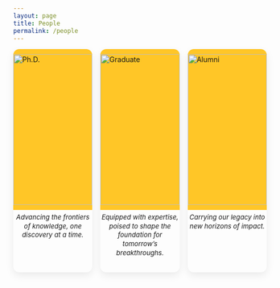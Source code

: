 ```yaml
---
layout: page
title: People 
permalink: /people
---
```


<!-- ===== Buttons row (IMAGE ONLY) ===== -->
<div class="people-sections">
  <!-- Ph.D. -->
  <div class="section-card" data-target="phd-panel" role="button" tabindex="0">
    <img src="{{ 'images/logo/PhD.jpeg' | relative_url }}" alt="Ph.D." class="button-img-fixed">
    <p class="card-sub">Advancing the frontiers of knowledge, one discovery at a time.</p>
  </div>

  <!-- Graduate -->
  <div class="section-card" data-target="grad-panel" role="button" tabindex="0">
    <img src="{{ 'images/logo/Grad_underGrad.jpeg' | relative_url }}" alt="Graduate" class="button-img-fixed">
    <p class="card-sub">Equipped with expertise, poised to shape the foundation for tomorrow’s breakthroughs.</p>
  </div>

  <!-- Alumni -->
  <div class="section-card" data-target="alumni-panel" role="button" tabindex="0">
    <img src="{{ 'images/logo/Alumini.jpeg' | relative_url }}" alt="Alumni" class="button-img-fixed">
    <p class="card-sub">Carrying our legacy into new horizons of impact.</p>
  </div>
</div>

<style>
/* tighter tiles so all three fit above the fold */
.button-img-fixed {
  width: 100%;
  height: 150px;        /* was 200px */
  object-fit: contain;
  background-color: #ffc627;
  padding: 10px;
  border-radius: 12px 12px 0 0;
}
.card-sub {
  font-style: italic;
  font-size: 0.82rem;   /* was 0.9rem */
  text-align: center;
  margin-top: 0.35rem;  /* was 0.5rem */
  line-height: 1.35;
}
.section-card {
  display: flex;
  flex-direction: column;
  align-items: center;
  padding-bottom: 0.6rem;   /* was 1rem */
  background: #fff;
  border-radius: 12px;
  box-shadow: 0 6px 16px rgba(0,0,0,.08);
  cursor: pointer;
}

/* extra squeeze on shorter laptop screens */
@media (max-height: 820px) {
  .button-img-fixed { height: 140px; }
}
@media (max-height: 760px) {
  .button-img-fixed { height: 130px; }
  .card-sub { font-size: 0.78rem; }
}
</style>


<!-- ===== Panels under the buttons ===== -->

<!-- Ph.D. -->
<div id="phd-panel" class="people-panel hidden">
  <h2>Ph.D. Students</h2>
  <div class="card-grid">
    <a href="https://abhijit85.github.io/" target="_blank" class="person-link">
      <div class="person-card">
        <img src="{{ 'images/people/abhi_chakraborty.jpeg' | relative_url }}" alt="Abhi Chakraborty">
        <p>Abhi Chakraborty</p>
      </div>
    </a>

    <a href="https://www.linkedin.com/in/manan-roy-choudhury-2b2093208/" target="_blank" class="person-link">
      <div class="person-card">
        <img src="{{ 'images/people/manan_choudhury.jpeg' | relative_url }}" alt="Manan Roy Choudhury">
        <p>Manan Roy Choudhury</p>
      </div>
    </a>

    <a href="https://tejasanvekar.github.io/" target="_blank" class="person-link">
      <div class="person-card">
        <img src="{{ 'images/people/tejas_anvekar.jpeg' | relative_url }}" alt="Tejas Anvekar">
        <p>Tejas Anvekar</p>
      </div>
    </a>
        <a href="http://eunwooim.github.io" target="_blank" class="person-link">
      <div class="person-card">
        <img src="{{ 'images/people/Eun Woo Im.jpeg' | relative_url }}" alt="Eun Woo Im">
        <p>Eun Woo Im</p>
      </div>
   
    </a>
        <a href="https://www.linkedin.com/in/sandipande-301/" target="_blank" class="person-link">
      <div class="person-card">
        <img src="{{ 'images/people/Sandipan.jpg' | relative_url }}" alt="Sandipan De">
        <p>Sandipan De</p>
      </div>
    </a>
  </div>
</div>

<!-- Undergrad/Graduate -->
<!-- Graduate -->
<div id="grad-panel" class="people-panel hidden">
  <h2>Graduate Students</h2>
  <div class="card-grid">
    <a href="https://www.linkedin.com/in/adarshsingh7647" target="_blank" class="person-link">
      <div class="person-card">
        <img src="{{ 'images/people/adarsh_singh.jpeg' | relative_url }}" alt="Adarsh Singh">
        <p>Adarsh Singh</p>
      </div>
    </a>

    <a href="https://personalportfolio-git-main-namans-projects-599c78da.vercel.app/" target="_blank" class="person-link">
      <div class="person-card">
        <img src="{{ 'images/people/naman.jpg' | relative_url }}" alt="Naman Ahuja">
        <p>Naman Ahuja</p>
      </div>
    </a>

    <a href="https://www.linkedin.com/in/rohit-khoja344/" target="_blank" class="person-link">
      <div class="person-card">
        <img src="{{ 'images/people/rohit.jpg' | relative_url }}" alt="Rohit Khoja">
        <p>Rohit Khoja</p>
      </div>
    </a>
    <a href="http://linkedin.com/in/ashish-raj-shekhar-877ba9218" target="_blank" class="person-link">
      <div class="person-card">
        <img src="{{ 'images/people/A R Shekhar.JPG' | relative_url }}" alt="A R Shekhar">
        <p>A R Shekhar</p>
      </div>
    </a>
        <a href="https://www.linkedin.com/in/gauravnajpande/" target="_blank" class="person-link">
      <div class="person-card">
        <img src="{{ 'images/people/gaurav.JPG' | relative_url }}" alt="Gaurav Najpande">
        <p>Gaurav Najpande</p>
      </div>
    </a>
        <a href="https://mayankvyas-git-main-mayank-glitch-cpus-projects.vercel.app/" target="_blank" class="person-link">
      <div class="person-card">
        <img src="{{ 'images/people/Mayank Vyas.jpeg' | relative_url }}" alt="Mayank Vyas">
        <p>Mayank Vyas</p>
      </div>
    </a>
        <a href="http://dhruvmadhwal.github.io" target="_blank" class="person-link">
      <div class="person-card">
        <img src="{{ 'images/people/Dhruv.jpeg' | relative_url }}" alt="Dhruv Madhwal">
        <p>Dhruv Madhwal</p>
      </div>
        </a>
        <a href="https://anirudh6415.github.io/" target="_blank" class="person-link">
      <div class="person-card">
        <img src="{{ 'images/people/Anirudh.png' | relative_url }}" alt="Anirudh Iyengar Kaniyar Narayana Iyengar">
        <p>Anirudh Iyengar Kaniyar Narayana Iyengar</p>
      </div>
    </a>
        <a href="https://vibhu-dixit.github.io/website/" target="_blank" class="person-link">
      <div class="person-card">
        <img src="{{ 'images/people/Vibhu Dixit.jpg' | relative_url }}" alt="Vibhu Dixit">
        <p>Vibhu Dixit</p>
      </div>
    </a>
        <a href="https://www.linkedin.com/in/nehavaleti" target="_blank" class="person-link">
      <div class="person-card">
        <img src="{{ 'images/people/Neha Photo.jpg' | relative_url }}" alt="Neha Valeti">
        <p>Neha Valeti</p>
      </div>
    </a>
        <a href="https://www.linkedin.com/in/suparno-roy-chowdhury" target="_blank" class="person-link">
      <div class="person-card">
        <img src="{{ 'images/people/Suparno.jpg' | relative_url }}" alt="Suparno Roy Chowdhury">
        <p>Suparno Roy Chowdhury</p>
      </div>
    </a>
        <a href="https://sanikac10.github.io/my-portfolio/" target="_blank" class="person-link">
      <div class="person-card">
        <img src="{{ 'images/people/Sanika.JPG' | relative_url }}" alt="Sanika Chavan">
        <p>Sanika Chavan</p>
      </div>
    </a>
        <a href="https://www.linkedin.com/in/tampuravi/" target="_blank" class="person-link">
      <div class="person-card">
        <img src="{{ 'images/people/Tampu.jpeg' | relative_url }}" alt="Tampu Ravi Kumar">
        <p>Tampu Ravi Kumar</p>
      </div>
    </a>
 <a href="https://www.linkedin.com/in/rishabh-baral-5b9247141" target="_blank" class="person-link">
      <div class="person-card">
        <img src="{{ 'images/people/Rishabh.jpeg' | relative_url }}" alt="Rishabh Baral">
        <p>Rishabh Baral</p>
      </div>
    </a>
        <a href="https://www.linkedin.com/in/ritam-upadhyay-51ba81192/" target="_blank" class="person-link">
      <div class="person-card">
        <img src="{{ 'images/people/ritam_upadhyay.jpg' | relative_url }}" alt="Ritam Upadhyay">
        <p>Ritam Upadhyay</p>
      </div>
    </a>
  </div>

  <h2>Undergraduate Students</h2>
  <div class="card-grid single-center">
    <a href="https://www.linkedin.com/in/junha-park-ab2b4b181/" target="_blank" class="person-link">
      <div class="person-card">
        <img src="{{ 'images/people/Junha park.jpeg' | relative_url }}" alt="Junha Park">
        <p>Junha Park</p>
      </div>
    </a>
  </div>
</div>


<!-- ===================== Alumni Panel (wraps Alumni Section) ===================== -->
<div id="alumni-panel" class="people-panel hidden">
  <!-- ===================== Alumni Section (ASU colors, compact heights) ===================== -->
  <section id="alumni" class="alumni-section">
    <style>
      /* ---- Scoped base ---- */
      section#alumni.alumni-section { padding: 2rem 0; }
      section#alumni .alumni-title { font-size: clamp(1.5rem, 2vw, 2rem); font-weight: 700; margin: 0 0 1rem; }
      section#alumni .alumni-subtitle { margin: 0 0 1.5rem; color: #555; font-size: 0.95rem; }
      section#alumni .alumni-container { max-width: 1100px; margin: 0 auto; padding: 0 1rem; }

      /* 3 per row desktop, 2 tablet, 1 mobile; allow cards to keep natural height */
      section#alumni .alumni-grid {
        display: grid;
        grid-template-columns: repeat(3, 1fr);
        gap: 1rem;
        align-items: start;              /* prevents tall cards from stretching shorter ones */
      }
      @media (max-width: 900px) {
        section#alumni .alumni-grid { grid-template-columns: repeat(2, 1fr); }
      }
      @media (max-width: 600px) {
        section#alumni .alumni-grid { grid-template-columns: 1fr; }
      }

      section#alumni .alumni-card {
        display: flex; flex-direction: column;
        border: 1px solid #e6e6e6; border-radius: 14px; background: #fff; overflow: hidden;
        box-shadow: 0 2px 10px rgba(0,0,0,0.04);
        transition: transform .15s ease, box-shadow .15s ease;
      }
      section#alumni .alumni-card:hover { transform: translateY(-2px); box-shadow: 0 6px 20px rgba(0,0,0,0.08); }

      /* ---- Photo: forced 1:1 square ---- */
      section#alumni .alumni-photo-link { display:block; }
      section#alumni .alumni-photo-wrap {
        position: relative; width: 100%;
        padding-top: 100%;
        background: #f6f6f6; overflow: hidden;
      }
      section#alumni .alumni-photo {
        position: absolute; inset: 0;
        width: 100%; height: 100% !important;
        object-fit: cover; display: block;
      }

      /* ---- Content ---- */
      section#alumni .alumni-content {
        padding: 0.9rem 1rem 1rem;
        display: flex; flex-direction: column;
        gap: 0.35rem;
      }
      section#alumni .alumni-name {
        font-weight: 600;
        text-decoration: none;
        color: #ffc627;                  /* ASU Gold */
        font-size: 0.92rem;
        line-height: 1.2;
      }
      section#alumni .alumni-name:hover { text-decoration: underline; }
      section#alumni .alumni-role {
        font-size: 0.78rem;              /* smaller than name */
        color: #8c1d40;                  /* ASU Maroon */
      }

      /* ---- Company row (no forced push to bottom) ---- */
      section#alumni .alumni-company {
        display: flex; align-items: center; gap: 0.5rem;
        padding-top: 0.5rem; border-top: 1px solid #f0f0f0;
      }
      section#alumni .company-logo {
        max-height: 22px; width: auto; object-fit: contain; display: block;
        filter: saturate(0.9) contrast(1.05);
      }
      section#alumni .company-name {
        font-size: 0.9rem; color: #333; white-space: nowrap; overflow: hidden; text-overflow: ellipsis;
      }
    </style>

    <div class="alumni-container">
      <h2 class="alumni-title">Alumni</h2>
      <p class="alumni-subtitle">Former members and their current affiliations.</p>

      <div class="alumni-grid">
        <!-- With company -->
        <article class="alumni-card">
          <a href="https://www.linkedin.com/in/devanshu0gupta/" target="_blank" class="alumni-photo-link" rel="noopener">
            <div class="alumni-photo-wrap">
              <img src="{{ 'images/people/devanshu_gupta.jpeg' | relative_url | uri_escape }}" alt="Portrait of Devanshu Gupta" class="alumni-photo" loading="lazy">
            </div>
          </a>
          <div class="alumni-content">
            <a href="https://www.linkedin.com/in/devanshu0gupta/" target="_blank" class="alumni-name" rel="noopener">Devanshu Gupta</a>
            <div class="alumni-role">MS in Computer Science</div>
            <div class="alumni-company">
              <img src="{{ 'images/logo/Amazon logo.jpeg' | relative_url | uri_escape }}" alt="Amazon logo" class="company-logo" loading="lazy">
              <div class="company-name">Amazon</div>
            </div>
          </div>
        </article>

        <!-- With company -->
        <article class="alumni-card">
          <a href="https://www.linkedin.com/in/kannak-sharma/">
            <div class="alumni-photo-wrap">
              <img src="{{ 'images/people/kannak_sharma.jpeg' | relative_url | uri_escape }}" alt="Portrait of Kanak Sharma" class="alumni-photo" loading="lazy">
            </div>
          </a>
          <div class="alumni-content">
            <a href="#" class="alumni-name">Kanak Sharma</a>
            <div class="alumni-role">MS in Robotics and Autonomous Systems</div>
            <div class="alumni-company">
              <img src="{{ 'images/logo/Amazon logo.jpeg' | relative_url | uri_escape }}" alt="Amazon logo" class="company-logo" loading="lazy">
              <div class="company-name">Amazon</div>
            </div>
          </div>
        </article>

        <!-- With company -->
        <article class="alumni-card">
          <a href="https://www.linkedin.com/in/poojah-ganesan-8571251a1">
            <div class="alumni-photo-wrap">
              <img src="{{ 'images/people/poojah_ganesan.jpeg' | relative_url | uri_escape }}" alt="Portrait of Poojah Ganesan" class="alumni-photo" loading="lazy">
            </div>
          </a>
          <div class="alumni-content">
            <a href="#" class="alumni-name">Poojah Ganesan</a>
            <div class="alumni-role">MS in Computer Science</div>
            <div class="alumni-company">
              <img src="{{ 'images/logo/Amazon logo.jpeg' | relative_url | uri_escape }}" alt="Amazon logo" class="company-logo" loading="lazy">
              <div class="company-name">Amazon</div>
            </div>
          </div>
        </article>

        <!-- With company -->
        <article class="alumni-card">
          <a href="https://www.linkedin.com/in/rajat-aayush-jha-4596b616b/">
            <div class="alumni-photo-wrap">
              <img src="{{ 'images/people/rajat.jpg' | relative_url | uri_escape }}" alt="Portrait of Rajat Aayush Jha" class="alumni-photo" loading="lazy">
            </div>
          </a>
          <div class="alumni-content">
            <a href="#" class="alumni-name">Rajat Aayush Jha</a>
            <div class="alumni-role">MS in Computer Science</div>
            <div class="alumni-company">
              <img src="{{ 'images/logo/Amazon logo.jpeg' | relative_url | uri_escape }}" alt="Amazon logo" class="company-logo" loading="lazy">
              <div class="company-name">Amazon</div>
            </div>
          </div>
        </article>

        <!-- No company (compact card, no extra bottom space) -->
        <article class="alumni-card">
          <a href="https://fenil-b.github.io/">
            <div class="alumni-photo-wrap">
              <img src="{{ 'images/people/fenil_bardoliya.jpeg' | relative_url | uri_escape }}" alt="Portrait of Fenil Bardoliya" class="alumni-photo" loading="lazy">
            </div>
          </a>
          <div class="alumni-content">
            <a href="#" class="alumni-name">Fenil Bardoliya</a>
            <div class="alumni-role">MS in Computer Science</div>
          </div>
        </article>

        <!-- No company -->
        <article class="alumni-card">
          <a href="https://www.linkedin.com/in/jainiltrivedi04/">
            <div class="alumni-photo-wrap">
              <img src="{{ 'images/people/jainil_trivedi.jpeg' | relative_url | uri_escape }}" alt="Portrait of Jainil Trivedi" class="alumni-photo" loading="lazy">
            </div>
          </a>
          <div class="alumni-content">
            <a href="#" class="alumni-name">Jainil Trivedi</a>
            <div class="alumni-role">MS in Computer Science</div>
          </div>
        </article>

        <!-- No company -->
        <article class="alumni-card">
          <a href="https://krish-oo7.github.io/portfolio.io">
            <div class="alumni-photo-wrap">
              <img src="{{ 'images/people/krishna_rajput.jpeg' | relative_url | uri_escape }}" alt="Portrait of Krishna Singh Rajput" class="alumni-photo" loading="lazy">
            </div>
          </a>
          <div class="alumni-content">
            <a href="#" class="alumni-name">Krishna Singh Rajput</a>
            <div class="alumni-role">MS in Data Science</div>
          </div>
        </article>

        <!-- No company -->
        <article class="alumni-card">
          <a href="https://www.linkedin.com/in/prasham-titiya-99b686205/">
            <div class="alumni-photo-wrap">
              <img src="{{ 'images/people/prasham_titiya.jpeg' | relative_url | uri_escape }}" alt="Portrait of Prasham Titiya" class="alumni-photo" loading="lazy">
            </div>
          </a>
          <div class="alumni-content">
            <a href="#" class="alumni-name">Prasham Titiya</a>
            <div class="alumni-role">MS in Computer Science</div>
          </div>
        </article>
      </div>
    </div>
  </section>
  <!-- =================== /Alumni Section =================== -->
</div>
<!-- =================== /Alumni Panel =================== -->

<script>
document.addEventListener('DOMContentLoaded', function() {
  const cards = document.querySelectorAll('.section-card');
  const panels = document.querySelectorAll('.people-panel');

  function togglePanel(el) {
    const target = document.getElementById(el.dataset.target);
    panels.forEach(p => { if (p !== target) p.classList.add('hidden'); });
    target.classList.toggle('hidden');
    target.scrollIntoView({ behavior: 'smooth', block: 'start' });
  }

  cards.forEach(card => {
    card.addEventListener('click', () => togglePanel(card));
    card.addEventListener('keydown', e => {
      if (e.key === 'Enter' || e.key === ' ') { e.preventDefault(); togglePanel(card); }
    });
  });
});
</script>

<style>
/* ===== PI hover ===== */
.pi-card { display:inline-block; border-radius:14px; padding:8px; transition:all .25s ease; }
.pi-inner { display:flex; flex-direction:column; align-items:center; text-align:center; }
.pi-photo { width:260px; height:260px; object-fit:cover; border-radius:14px; transition:transform .25s ease, box-shadow .25s ease; }
.pi-name { margin-top:1rem; font-size:1.35rem; color:#222; font-weight:600; transition:color .25s ease; }
.pi-card:hover .pi-photo { transform:scale(1.05); box-shadow:0 10px 22px rgba(0,0,0,.18); }
.pi-card:hover .pi-name { color:#8c1d40; }

/* ===== Buttons row: image-only, responsive grid ===== */
.people-sections {
  display: grid;
  grid-template-columns: repeat(3, 1fr);   /* 3 across desktop */
  gap: 1rem;                               /* was 1.25rem */
  margin: 0 auto 0.8rem;                   /* was 1.5rem */
  max-width: 1100px;
}
@media (max-width: 900px) { .people-sections { grid-template-columns: repeat(2, 1fr); } }
@media (max-width: 580px) { .people-sections { grid-template-columns: 1fr; } }

/* Image fills the whole card */
.section-card {
  background: transparent;
  border: none;
  border-radius: 12px;
  padding: 0;
  cursor: pointer;
  overflow: hidden;
  box-shadow: 0 6px 16px rgba(0,0,0,.08);
  transition: transform .12s ease, box-shadow .12s ease;
}
.section-card:hover { transform: translateY(-3px); box-shadow: 0 10px 22px rgba(0,0,0,.12); }

.button-img-full {
  width: 100%;
  height: 100%;
  display: block;
  object-fit: cover;      /* switch to 'contain' if you prefer no cropping */
  border-radius: 12px;
}

/* ===== Panels under buttons ===== */
.people-panel { background:#fff; border:1px solid rgba(0,0,0,.06); border-radius:12px; padding:1rem 1.25rem; box-shadow:0 6px 16px rgba(0,0,0,.06); margin-bottom:1rem; }
.people-panel.hidden { display:none; }
.placeholder { color:#666; margin:.5rem 0 0; }

/* ===== Person cards in panels ===== */
.card-grid { display:grid; grid-template-columns:repeat(auto-fit, minmax(180px, 1fr)); gap:1.25rem; }
.person-link { text-decoration:none; color:inherit; }
.person-card { display:flex; flex-direction:column; align-items:center; border-radius:12px; padding:.5rem; transition:transform .2s ease, box-shadow .2s ease, background-color .2s ease; }
.person-card img { width:180px; height:180px; object-fit:cover; border-radius:14px; transition:transform .2s ease, box-shadow .2s ease; }
.person-card p { margin-top:.6rem; font-weight:600; color:#222; text-align:center; transition:color .2s ease; }
.person-card:hover { transform:translateY(-4px); box-shadow:0 8px 18px rgba(0,0,0,.12); background-color:rgba(255,198,39,0.12); }
.person-card:hover img { transform:scale(1.04); box-shadow:0 6px 14px rgba(0,0,0,.15); }
.person-card:hover p { color:#8c1d40; }
</style>

<!-- ===== Fit-to-page & nicer focus (optional overrides) ===== -->
<style>
  .button-img-fixed{
    height: clamp(220px, 28vh, 300px) !important; /* try 220–300px range */
  }
  .section-card{
    padding-bottom: 1rem !important;
  }
</style>

<!-- ===== ASU color override for names (Ph.D., Graduate, Undergraduate) ===== -->
<style>
  #phd-panel .person-card p,
  #grad-panel .person-card p {
    color: #ffc627 !important;
    font-weight: 700 !important;         /* ASU Gold */
  }
  #phd-panel .person-card:hover p,
  #grad-panel .person-card:hover p {
    color: #8c1d40 !important;
    font-weight: 700 !important;         /* ASU Maroon on hover */
  }
</style>
